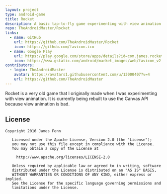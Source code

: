 ```yaml
---
layout: project
type: android-game
title: Rocket
description: A basic tap-to-fly game experimenting with view animation.
repo: TheAndroidMaster/Rocket
links:
  - name: GitHub
    url: https://github.com/TheAndroidMaster/Rocket
    icon: https://github.com/favicon.ico
  - name: Google Play
    url: https://play.google.com/store/apps/details?id=com.james.rocket
    icon: https://www.gstatic.com/android/market_images/web/favicon_v2.ico
contributors:
  - login: TheAndroidMaster
    avatar: https://avatars1.githubusercontent.com/u/13000407?v=4
    url: https://github.com/TheAndroidMaster
---
```


Rocket is a very old game that I originally made when I was experimenting with view animation. It is currently being rebuilt to use the Canvas API because view animation is bad.

## License

```
Copyright 2016 James Fenn

   Licensed under the Apache License, Version 2.0 (the "License");
   you may not use this file except in compliance with the License.
   You may obtain a copy of the License at

     http://www.apache.org/licenses/LICENSE-2.0

   Unless required by applicable law or agreed to in writing, software
   distributed under the License is distributed on an "AS IS" BASIS,
   WITHOUT WARRANTIES OR CONDITIONS OF ANY KIND, either express or implied.
   See the License for the specific language governing permissions and
   limitations under the License.
```
